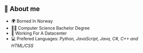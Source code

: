 ## 🫡 About me
- 🌍 Borned In Norway
- 🧑‍🎓 Computer Science Bachelor Degree
- 🏢 Working For A Datacenter
- 💻 Prefered Languages: *Python, JavaScript, Java, C#, C++ and HTML/CSS* 

